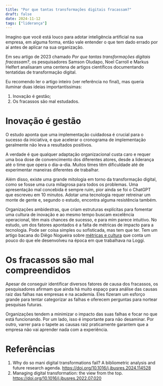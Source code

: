 ```yaml
---
title: "Por que tantas transformações digitais fracassam?"
draft: false
date: 2024-11-12
tags: ["liderança"]
---
```


Imagino que você está louco para adotar inteligência artificial na sua empresa, em alguma forma, então vale entender o que tem dado errado por aí antes de aplicar na sua organização.

Em seu artigo de 2023 chamado _Por que tantas transformações digitais fracassam?_, os pesquisadores Samson Oludapo, Noel Carroll e Markus Helfert analisaram uma centena de artigos científicos documentando tentatidas de transformação digital.

Eu recomendo ler o artigo inteiro (ver referência no final), mas queria iluminar duas ideias importantíssimas:
1. Inovação é gestão;
2. Os fracassos são mal estudados.

# Inovação é gestão

O estudo aponta que uma implementação cuidadosa é crucial para o sucesso da iniciativa, e que acelerar o cronograma de implementação geralmente não leva a resultados positivos.

A verdade é que qualquer adaptação organizacional custa caro e requer uma boa dose de convencimento dos diferentes atores, desde a liderança até o time que opera o dia-a-dia. Muitos times têm dificuldade até de experimentar maneiras diferentes de trabalhar.

Além disso, existe uma grande mitologia em torno da transformação digital, como se fosse uma cura milagrosa para todos os problemas. Uma apresentação mal concebida é sempre ruim, pior ainda se foi o ChatGPT que escreveu em 10 minutos. Adotar uma tecnologia requer retreinar um monte de gente e, segundo o estudo, encontra alguma resistência também.

Organizações ambidestras, que criam estruturas explícitas para fomentar uma cultura de inovação e ao mesmo tempo buscam excelência operacional, têm mais chances de sucesso, e para mim parece intuitivo. No estudo, um dos fatores apontados é a falta de métricas de impacto para a tecnologia. Pode ser coisa simples ou sofisticada, mas tem que ter. Tem um artigo bacana do Diêgo Nogueira sobre [métricas e cultura](https://medium.com/desirable-difficulty/shaping-the-c%CC%B6u%CC%B6r%CC%B6v%CC%B6e-culture-7a486451ab4b) que conta um pouco do que ele desenvolveu na época em que trabalhava na Loggi.

# Os fracassos são mal compreendidos

Apesar de conseguir identificar diversos fatores de causa dos fracassos, os pesquisadores afirmam que ainda há muito espaço para análise das causas raiz das falhas nas empresas e na academia. Eles fizeram um esforço grande para tentar categorizar as falhas e oferecem perguntas para nortear pesquisas futuras.

Organizações tendem a minimizar o impacto das suas falhas e focar no que está funcionando. Por um lado, isso é importante para não desaminar. Por outro, varrer para o tapete as causas raiz praticamente garantem que a empresa não vai aprender nada com a experiência.


# Referências

1. Why do so mani digital transformations fail? A bibliometric analysis and future research agenda. https://doi.org/10.1016/j.jbusres.2024.114528
2. Managing digital transformation: the view from the top. https://doi.org/10.1016/j.jbusres.2022.07.020
